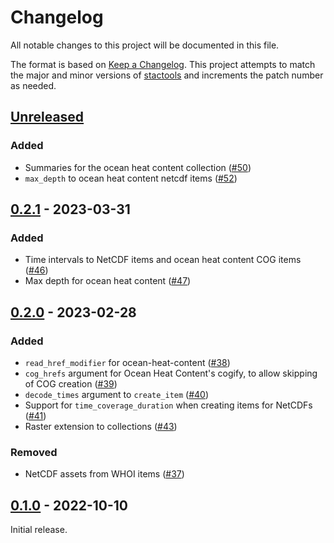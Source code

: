 # Changelog

All notable changes to this project will be documented in this file.

The format is based on [Keep a Changelog](https://keepachangelog.com/en/1.0.0/).
This project attempts to match the major and minor versions of
[stactools](https://github.com/stac-utils/stactools) and increments the patch
number as needed.

## [Unreleased]

### Added

- Summaries for the ocean heat content collection ([#50](https://github.com/stactools-packages/noaa-cdr/pull/50))
- `max_depth` to ocean heat content netcdf items ([#52](https://github.com/stactools-packages/noaa-cdr/pull/52))

## [0.2.1] - 2023-03-31

### Added

- Time intervals to NetCDF items and ocean heat content COG items ([#46](https://github.com/stactools-packages/noaa-cdr/pull/46))
- Max depth for ocean heat content ([#47](https://github.com/stactools-packages/noaa-cdr/pull/47))

## [0.2.0] - 2023-02-28

### Added

- `read_href_modifier` for ocean-heat-content ([#38](https://github.com/stactools-packages/noaa-cdr/pull/38))
- `cog_hrefs` argument for Ocean Heat Content's cogify, to allow skipping of COG
  creation ([#39](https://github.com/stactools-packages/noaa-cdr/pull/39))
- `decode_times` argument to `create_item` ([#40](https://github.com/stactools-packages/noaa-cdr/pull/40))
- Support for `time_coverage_duration` when creating items for NetCDFs ([#41](https://github.com/stactools-packages/noaa-cdr/pull/41))
- Raster extension to collections ([#43](https://github.com/stactools-packages/noaa-cdr/pull/43))

### Removed

- NetCDF assets from WHOI items ([#37](https://github.com/stactools-packages/noaa-cdr/pull/37))

## [0.1.0] - 2022-10-10

Initial release.

[Unreleased]: <https://github.com/stactools-packages/noaa-cdr/compare/v0.2.1..main>
[0.2.1]: <https://github.com/stactools-packages/noaa-cdr/compare/v0.2.0...v0.2.1>
[0.2.0]: <https://github.com/stactools-packages/noaa-cdr/compare/v0.1.0...v0.2.0>
[0.1.0]: <https://github.com/stactools-packages/noaa-cdr/releases/tag/v0.1.0>

<!-- markdownlint-disable-file MD024 -->
